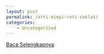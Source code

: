 ```yaml
---
layout: post
permalink: /arti-mimpi-roti-coklat/
categories:
    - Uncategorized
---
```


[Baca Selengkapnya](/01)